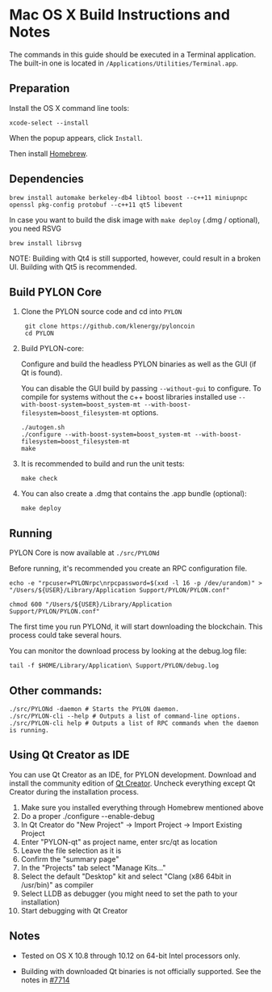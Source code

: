 Mac OS X Build Instructions and Notes
====================================
The commands in this guide should be executed in a Terminal application.
The built-in one is located in `/Applications/Utilities/Terminal.app`.

Preparation
-----------
Install the OS X command line tools:

`xcode-select --install`

When the popup appears, click `Install`.

Then install [Homebrew](http://brew.sh).

Dependencies
----------------------

    brew install automake berkeley-db4 libtool boost --c++11 miniupnpc openssl pkg-config protobuf --c++11 qt5 libevent

In case you want to build the disk image with `make deploy` (.dmg / optional), you need RSVG

    brew install librsvg

NOTE: Building with Qt4 is still supported, however, could result in a broken UI. Building with Qt5 is recommended.


Build PYLON Core
------------------------

1. Clone the PYLON source code and cd into `PYLON`

        git clone https://github.com/klenergy/pyloncoin
        cd PYLON

2.  Build PYLON-core:

    Configure and build the headless PYLON binaries as well as the GUI (if Qt is found).

    You can disable the GUI build by passing `--without-gui` to configure.
    To compile for systems without the c++ boost libraries installed use `--with-boost-system=boost_system-mt --with-boost-filesystem=boost_filesystem-mt` options.

        ./autogen.sh
        ./configure --with-boost-system=boost_system-mt --with-boost-filesystem=boost_filesystem-mt
        make

3.  It is recommended to build and run the unit tests:

        make check

4.  You can also create a .dmg that contains the .app bundle (optional):

        make deploy

Running
-------

PYLON Core is now available at `./src/PYLONd`

Before running, it's recommended you create an RPC configuration file.

    echo -e "rpcuser=PYLONrpc\nrpcpassword=$(xxd -l 16 -p /dev/urandom)" > "/Users/${USER}/Library/Application Support/PYLON/PYLON.conf"

    chmod 600 "/Users/${USER}/Library/Application Support/PYLON/PYLON.conf"

The first time you run PYLONd, it will start downloading the blockchain. This process could take several hours.

You can monitor the download process by looking at the debug.log file:

    tail -f $HOME/Library/Application\ Support/PYLON/debug.log

Other commands:
-------

    ./src/PYLONd -daemon # Starts the PYLON daemon.
    ./src/PYLON-cli --help # Outputs a list of command-line options.
    ./src/PYLON-cli help # Outputs a list of RPC commands when the daemon is running.

Using Qt Creator as IDE
------------------------
You can use Qt Creator as an IDE, for PYLON development.
Download and install the community edition of [Qt Creator](https://www.qt.io/download/).
Uncheck everything except Qt Creator during the installation process.

1. Make sure you installed everything through Homebrew mentioned above
2. Do a proper ./configure --enable-debug
3. In Qt Creator do "New Project" -> Import Project -> Import Existing Project
4. Enter "PYLON-qt" as project name, enter src/qt as location
5. Leave the file selection as it is
6. Confirm the "summary page"
7. In the "Projects" tab select "Manage Kits..."
8. Select the default "Desktop" kit and select "Clang (x86 64bit in /usr/bin)" as compiler
9. Select LLDB as debugger (you might need to set the path to your installation)
10. Start debugging with Qt Creator

Notes
-----

* Tested on OS X 10.8 through 10.12 on 64-bit Intel processors only.

* Building with downloaded Qt binaries is not officially supported. See the notes in [#7714](https://github.com/bitcoin/bitcoin/issues/7714)
